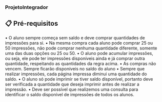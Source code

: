 ### ProjetoIntegrador
## 📋 Pré-requisitos
• O aluno sempre começa sem saldo e deve comprar quantidades de impressões para si.
• Na  mesma  compra  cada  aluno  pode  comprar  25  ou  50  impressões,  não  pode comprar nenhuma quantidade diferente, somente uma das duas opções ou 25 ou 50.
• O aluno pode acumular impressões, ou seja, ele pode ter impressões disponíveis ainda e já comprar outra quantidade, respeitando as quantidades da regra acima.
• As compras não vencem. Sempre ficarão disponíveis no saldo do aluno
• Sempre que realizar impressões, cada página impressa diminui uma quantidade do saldo.
• O aluno só pode imprimir se tiver saldo disponível, portanto deve ser verificada a quantidade que deseja imprimir antes de realizar a impressão.
• Deve ser possível que realizemos uma consulta para identificar o saldo disponível de impressões de todos os alunos.
